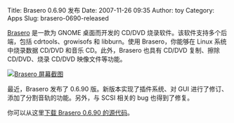 Title: Brasero 0.6.90 发布
Date: 2007-11-26 09:35
Author: toy
Category: Apps
Slug: brasero-0690-released

[Brasero](http://www.gnome.org/projects/brasero/) 是一款为 GNOME
桌面而开发的 CD/DVD 烧录软件。该软件支持多个后端，包括
cdrtools、growisofs 和 libburn。使用 Brasero，你能够在 Linux
系统中烧录数据 CD/DVD 和音乐 CD。此外，Brasero 也具有 CD/DVD 复制、擦除
CD/DVD、烧录 CD/DVD 映像文件等功能。

[![Brasero
屏幕截图](http://i.linuxtoy.org/i/2007/11/brasero-thumb.png)](http://i.linuxtoy.org/i/2007/11/brasero.png)

最近，Brasero 发布了 0.6.90 版。新版本实现了插件系统、对 GUI
进行了修订、添加了分割音轨的功能。另外，与 SCSI 相关的 bug
也得到了修复。

你可以从这里[下载 Brasero 0.6.90
的源代码](http://ftp.gnome.org/pub/GNOME/sources/brasero/0.6/)。
